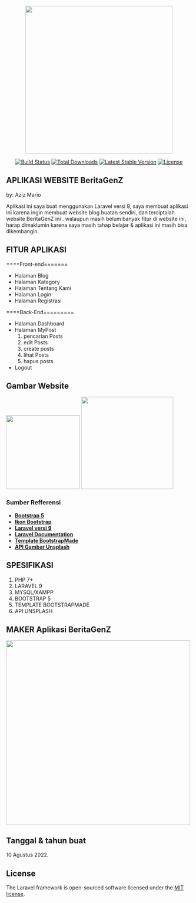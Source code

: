 <p align="center"><a href="https://laravel.com" target="_blank"><img src="https://raw.githubusercontent.com/laravel/art/master/logo-lockup/5%20SVG/2%20CMYK/1%20Full%20Color/laravel-logolockup-cmyk-red.svg" width="400"></a></p>

<p align="center">
<a href="https://travis-ci.org/laravel/framework"><img src="https://travis-ci.org/laravel/framework.svg" alt="Build Status"></a>
<a href="https://packagist.org/packages/laravel/framework"><img src="https://img.shields.io/packagist/dt/laravel/framework" alt="Total Downloads"></a>
<a href="https://packagist.org/packages/laravel/framework"><img src="https://img.shields.io/packagist/v/laravel/framework" alt="Latest Stable Version"></a>
<a href="https://packagist.org/packages/laravel/framework"><img src="https://img.shields.io/packagist/l/laravel/framework" alt="License"></a>
</p>

## APLIKASI WEBSITE BeritaGenZ

by: Aziz Mario

Aplikasi ini saya buat menggunakan Laravel versi 9, saya membuat aplikasi ini karena ingin
membuat website blog buatan sendiri, dan terciptalah website BeritaGenZ ini <i class="bi bi-emoji-wink"></i>. 
walaupun masih belum banyak fitur di website ini, harap dimaklumin karena saya masih tahap belajar & aplikasi ini 
masih bisa dikembangin.

## FITUR APLIKASI
====Front-end=======
- Halaman Blog
- Halaman Kategory
- Halaman Tentang Kami
- Halaman Login
- Halaman Registrasi

====Back-End=========
- Halaman Dashboard
- Halaman MyPost
  1. pencarian Posts
  2. edit Posts
  3. create posts
  4. lihat Posts
  5. hapus posts
- Logout

## Gambar Website
<p>
<img src="https://blogger.googleusercontent.com/img/b/R29vZ2xl/AVvXsEguLCbzLqauib6SMy3WhPslwE5WSx543tv_5ava5PgpJ1VOzcmlgbs7Pwi01cPUfrAucDqXtAkVXGarI5Z-0UK3lBgMy7bRALYLuO5gP0bdqU2TI-leFzEjPL0qN__-ONcV5NAvUx_4ssYNEa-0ndpsX8mLZAyhuDk7uCxEHUyj81Eunn8LHaykVWjb/w945-h600-p-k-no-nu/web1.png" width="200">
<img src="https://blogger.googleusercontent.com/img/b/R29vZ2xl/AVvXsEiWDnsInV_DEiwwWWYgDnnIaRE0wQQ096ZHkEsMhoATf53fRC6Sio-9NnljZy44MdhK0x36rRx-oixS4QXyQk-Dz2YeNsfrCCzRDcaPB10O_NaNAmPPKXCwSSQGrr02tuv3GhM9-pTusXIMfitDh8wo7Ew53xiapmVflHEpZ3-omWs9MfeHFa1ZeBM7/s320/Screenshot%20(24).png" width="250">
</p>

### Sumber Refferensi

- **[Bootstrap 5](https://getbootstrap.com/docs/5.2/getting-started/introduction/)**
- **[Ikon Bootstrap](https://icons.getbootstrap.com/)**
- **[Laravel versi 9](https://laravel.com/)**
- **[Laravel Documentation](https://laravel.com/docs/9.x)**
- **[Template BootstrapMade](https://bootstrapmade.com/bootstrap-blog-magazine-templates/)**
- **[API Gambar Unsplash](https://unsplash.com/image)**

## SPESIFIKASI

1. PHP 7+
2. LARAVEL 9
3. MYSQL/XAMPP
4. BOOTSTRAP 5
5. TEMPLATE BOOTSTRAPMADE
7. API UNSPLASH

## MAKER Aplikasi BeritaGenZ

<img src="https://blogger.googleusercontent.com/img/b/R29vZ2xl/AVvXsEg9PXQQG_WZv4am7u56cdh1uTVhqUQV4ZGopNvpwJQ6tSMK8eZWPDuAijQa1KimzMcwa_-l4Q6cV7ubGaTI0S2BEBMNqsPWXrxGbJzZCIuxK1CnepsDNN4lHZMaqI3VyDiSKjMSdpb9Fz7eWgizOaevCh4CKGwSFRybj9bYFpqT1ZAH1tvIxZ4vHoBv/s323/by.png" width="500">


## Tanggal & tahun buat

10 Agustus 2022.

## License

The Laravel framework is open-sourced software licensed under the [MIT license](https://opensource.org/licenses/MIT).
